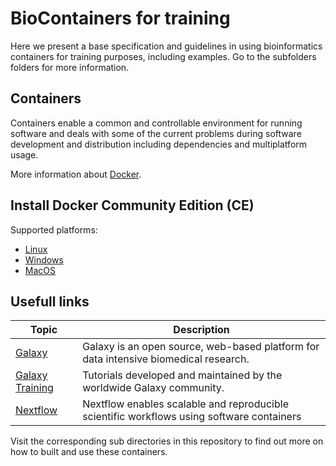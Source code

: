 # BioContainers for training
Here we present a base specification and guidelines in using bioinformatics containers for training purposes, including examples. Go to the subfolders folders for more information.

## Containers
Containers enable a common and controllable environment for running software and deals with some of the current problems during software development and distribution including dependencies and multiplatform usage.

More information about [Docker](https://docs.docker.com/get-started/).

## Install Docker Community Edition (CE) 

Supported platforms:
* [Linux](https://docs.docker.com/install/linux/docker-ce/ubuntu/) 
* [Windows](https://docs.docker.com/docker-for-windows/install/)
* [MacOS](https://docs.docker.com/docker-for-mac/install/)

## Usefull links

Topic | Description
------------ | ------------- 
[Galaxy](https://usegalaxy.org/) | Galaxy is an open source, web-based platform for data intensive biomedical research.
[Galaxy Training](https://galaxyproject.github.io/training-material/) | Tutorials developed and maintained by the worldwide Galaxy community.
[Nextflow](https://www.nextflow.io/) | Nextflow enables scalable and reproducible scientific workflows using software containers

Visit the corresponding sub directories in this repository to find out more on how to built and use these containers.
